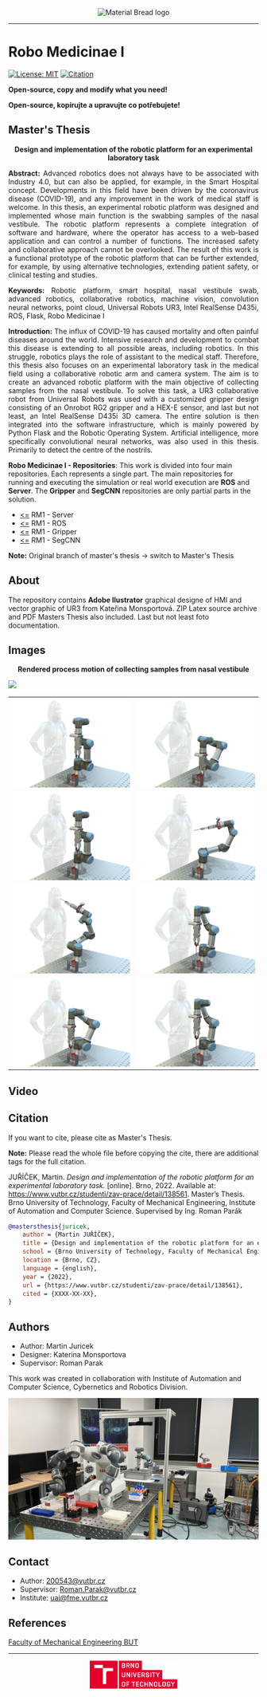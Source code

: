 <p align="center">
  <img src="https://user-images.githubusercontent.com/54715463/155894839-e6a05c2e-aa95-4b53-bb4d-c4cbc1a964b9.png" alt="Material Bread logo">
</p>

***

# Robo Medicinae I
<a href="https://github.com/Steigner/Robo_Medicinae_I/blob/main/LICENSE"><img alt="License: MIT" src="https://img.shields.io/github/license/Steigner/Robo_Medicinae_I.svg"></a>
<a href="https://github.com/Steigner/Robo_Medicinae_I/blob/main/CITATION.cff"><img alt="Citation" src="https://img.shields.io/badge/Citation-Master's Thesis-darkred.svg"></a>

**Open-source, copy and modify what you need!**

**Open-source, kopírujte a upravujte co potřebujete!**

<p align="center"><b><h2>Master's Thesis</h2></b></p>
<p align="center"><b>Design and implementation of the robotic platform for an experimental laboratory task</b></p>

<p align="justify"> <b>Abstract:</b> Advanced robotics does not always have to be associated with Industry 4.0, but can also be applied, for example, in the Smart Hospital concept. Developments in this field have been driven by the coronavirus disease (COVID-19), and any improvement in the work of medical staff is welcome. In this thesis, an experimental robotic platform was designed and implemented whose main function is the swabbing samples of the nasal vestibule. The robotic platform represents a complete integration of software and hardware, where the operator has access to a web-based application and can control a number of functions. The increased safety and collaborative approach cannot be overlooked. The result of this work is a functional prototype of the robotic platform that can be further extended, for example, by using alternative technologies, extending patient safety, or clinical testing and studies.</p>

<p align="justify"> <b>Keywords:</b> Robotic platform, smart hospital, nasal vestibule swab, advanced robotics, collaborative robotics, machine vision, convolution neural networks, point cloud, Universal Robots UR3, Intel RealSense D435i, ROS, Flask, Robo Medicinae I </p>

<p align="justify"> <b>Introduction:</b> The influx of COVID-19 has caused mortality and often painful diseases around the world. Intensive research and development to combat this disease is extending to all possible areas, including robotics. In this struggle, robotics plays the role of assistant to the medical staff. Therefore, this thesis also focuses on an experimental laboratory task in the medical field using a collaborative robotic arm and camera system. The aim is to create an advanced robotic platform with the main objective of collecting samples from the nasal vestibule. To solve this task, a UR3 collaborative robot from Universal Robots was used with a customized gripper design consisting of an Onrobot RG2 gripper and a HEX-E sensor, and last but not least, an Intel RealSense D435i 3D camera. The entire solution is then integrated into the software infrastructure, which is mainly powered by Python Flask and the Robotic Operating System. Artificial intelligence, more specifically convolutional neural networks, was also used in this thesis. Primarily to detect the centre of the nostrils.</p>

**Robo Medicinae I - Repositories**:
This work is divided into four main repositories. Each represents a single part. The main repositories for running and executing the simulation or real world execution are **ROS** and **Server**. The **Gripper** and **SegCNN** repositories are only partial parts in the solution.

+ [<=](https://github.com/Steigner/RM1_server) RM1 - Server
+ [<=](https://github.com/Steigner/RM1_ROS) RM1 - ROS         
+ [<=](https://github.com/Steigner/RM1_Gripper) RM1 - Gripper
+ [<=](https://github.com/Steigner/RM1_SegCNN) RM1 - SegCNN

**Note:** Original branch of master's thesis -> switch to Master's Thesis

## About
The repository contains **Adobe Ilustrator** graphical designe of HMI and vector graphic of UR3 from Kateřina Monsportová. ZIP Latex source archive and PDF Masters Thesis also included. Last but not least foto documentation.

## Images
<p align="center"><b>Rendered process motion of collecting samples from nasal vestibule</b></p>

<img src="docs/Robo_Medicae.png">

<table>
  <tr>
    <td><img src="docs/Process_Part_1.png"></td>
    <td><img src="docs/Process_Part_2.png"></td>
  </tr>
  <tr>
    <td><img src="docs/Process_Part_3.png"></td>
    <td><img src="docs/Process_Part_4.png"></td>
  </tr>
  <tr>
    <td><img src="docs/Process_Part_5.png"></td>
    <td><img src="docs/Process_Part_6.png"></td>
  </tr>
  <tr>
    <td><img src="docs/Process_Part_7.png"></td>
    <td><img src="docs/Process_Part_8.png"></td>
  </tr>
</table>

## Video

## Citation
If you want to cite, please cite as Master's Thesis.

**Note:** Please read the whole file before copying the cite, there are additional tags for the full citation.

JUŘÍČEK, Martin.  _Design and implementation of the robotic platform for an experimental laboratory task._ [online]. Brno, 2022. Available at: https://www.vutbr.cz/studenti/zav-prace/detail/138561. Master’s Thesis. Brno University of Technology, Faculty of Mechanical Engineering, Institute of Automation and Computer Science. Supervised by Ing. Roman Parák

```BibTeX
@mastersthesis{juricek,
    author = {Martin JUŘÍČEK},
    title = {Design and implementation of the robotic platform for an experimental laboratory task},
    school = {Brno University of Technology, Faculty of Mechanical Engineering, Institute of Automation and Computer Science.},
    location = {Brno, CZ},
    language = {english},
    year = {2022},
    url = {https://www.vutbr.cz/studenti/zav-prace/detail/138561},
    cited = {XXXX-XX-XX},
}
```

## Authors

* Author: Martin Juricek
* Designer: Katerina Monsportova
* Supervisor: Roman Parak

This work was created in collaboration with Institute of Automation and Computer Science, Cybernetics and Robotics Division.

<img src="docs/yumi_ur.jpg">

## Contact

* Author: 200543@vutbr.cz
* Supervisor: Roman.Parak@vutbr.cz
* Institute: uai@fme.vutbr.cz

## References

[Faculty of Mechanical Engineering BUT](https://www.fme.vutbr.cz/en)

***

<p align="center"><img src="docs/logo.png" width="35%"></p>
